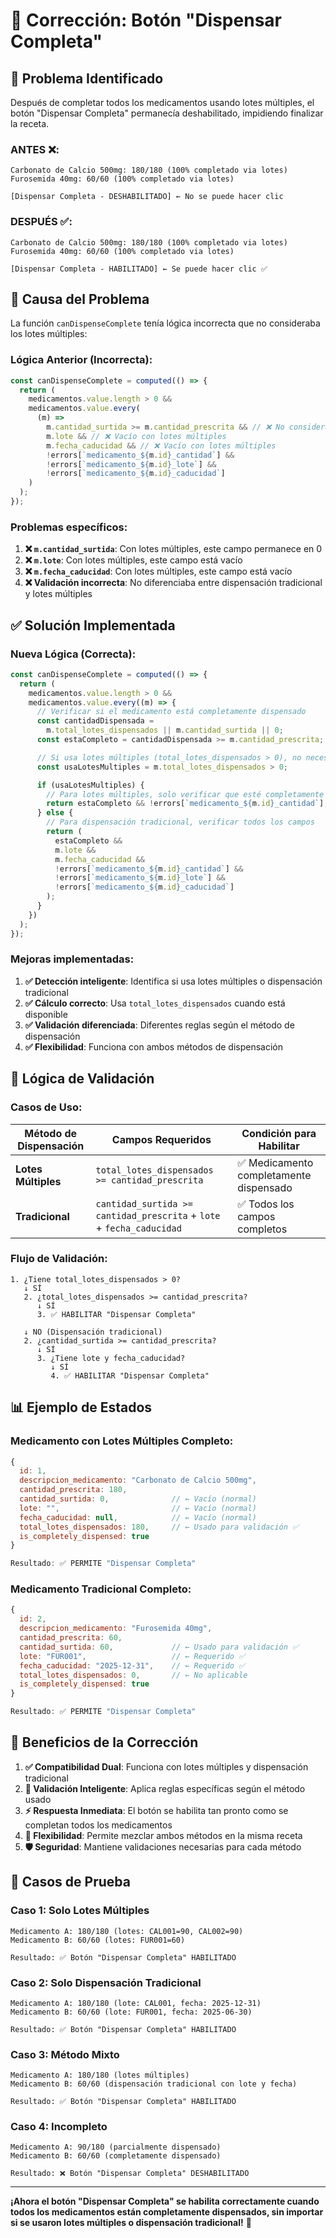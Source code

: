 # 🔘 Corrección: Botón "Dispensar Completa"

## 🎯 Problema Identificado

Después de completar todos los medicamentos usando lotes múltiples, el botón "Dispensar Completa" permanecía deshabilitado, impidiendo finalizar la receta.

### **ANTES** ❌:

```
Carbonato de Calcio 500mg: 180/180 (100% completado via lotes)
Furosemida 40mg: 60/60 (100% completado via lotes)

[Dispensar Completa - DESHABILITADO] ← No se puede hacer clic
```

### **DESPUÉS** ✅:

```
Carbonato de Calcio 500mg: 180/180 (100% completado via lotes)
Furosemida 40mg: 60/60 (100% completado via lotes)

[Dispensar Completa - HABILITADO] ← Se puede hacer clic ✅
```

## 🔧 Causa del Problema

La función `canDispenseComplete` tenía lógica incorrecta que no consideraba los lotes múltiples:

### **Lógica Anterior (Incorrecta)**:

```javascript
const canDispenseComplete = computed(() => {
  return (
    medicamentos.value.length > 0 &&
    medicamentos.value.every(
      (m) =>
        m.cantidad_surtida >= m.cantidad_prescrita && // ❌ No considera lotes múltiples
        m.lote && // ❌ Vacío con lotes múltiples
        m.fecha_caducidad && // ❌ Vacío con lotes múltiples
        !errors[`medicamento_${m.id}_cantidad`] &&
        !errors[`medicamento_${m.id}_lote`] &&
        !errors[`medicamento_${m.id}_caducidad`]
    )
  );
});
```

### **Problemas específicos:**

1. **❌ `m.cantidad_surtida`**: Con lotes múltiples, este campo permanece en 0
2. **❌ `m.lote`**: Con lotes múltiples, este campo está vacío
3. **❌ `m.fecha_caducidad`**: Con lotes múltiples, este campo está vacío
4. **❌ Validación incorrecta**: No diferenciaba entre dispensación tradicional y lotes múltiples

## ✅ Solución Implementada

### **Nueva Lógica (Correcta)**:

```javascript
const canDispenseComplete = computed(() => {
  return (
    medicamentos.value.length > 0 &&
    medicamentos.value.every((m) => {
      // Verificar si el medicamento está completamente dispensado
      const cantidadDispensada =
        m.total_lotes_dispensados || m.cantidad_surtida || 0;
      const estaCompleto = cantidadDispensada >= m.cantidad_prescrita;

      // Si usa lotes múltiples (total_lotes_dispensados > 0), no necesita lote/fecha en el objeto principal
      const usaLotesMultiples = m.total_lotes_dispensados > 0;

      if (usaLotesMultiples) {
        // Para lotes múltiples, solo verificar que esté completamente dispensado
        return estaCompleto && !errors[`medicamento_${m.id}_cantidad`];
      } else {
        // Para dispensación tradicional, verificar todos los campos
        return (
          estaCompleto &&
          m.lote &&
          m.fecha_caducidad &&
          !errors[`medicamento_${m.id}_cantidad`] &&
          !errors[`medicamento_${m.id}_lote`] &&
          !errors[`medicamento_${m.id}_caducidad`]
        );
      }
    })
  );
});
```

### **Mejoras implementadas:**

1. **✅ Detección inteligente**: Identifica si usa lotes múltiples o dispensación tradicional
2. **✅ Cálculo correcto**: Usa `total_lotes_dispensados` cuando está disponible
3. **✅ Validación diferenciada**: Diferentes reglas según el método de dispensación
4. **✅ Flexibilidad**: Funciona con ambos métodos de dispensación

## 🎨 Lógica de Validación

### **Casos de Uso:**

| Método de Dispensación | Campos Requeridos                                                     | Condición para Habilitar                |
| ---------------------- | --------------------------------------------------------------------- | --------------------------------------- |
| **Lotes Múltiples**    | `total_lotes_dispensados >= cantidad_prescrita`                       | ✅ Medicamento completamente dispensado |
| **Tradicional**        | `cantidad_surtida >= cantidad_prescrita` + `lote` + `fecha_caducidad` | ✅ Todos los campos completos           |

### **Flujo de Validación:**

```
1. ¿Tiene total_lotes_dispensados > 0?
   ↓ SÍ
   2. ¿total_lotes_dispensados >= cantidad_prescrita?
      ↓ SÍ
      3. ✅ HABILITAR "Dispensar Completa"

   ↓ NO (Dispensación tradicional)
   2. ¿cantidad_surtida >= cantidad_prescrita?
      ↓ SÍ
      3. ¿Tiene lote y fecha_caducidad?
         ↓ SÍ
         4. ✅ HABILITAR "Dispensar Completa"
```

## 📊 Ejemplo de Estados

### **Medicamento con Lotes Múltiples Completo:**

```javascript
{
  id: 1,
  descripcion_medicamento: "Carbonato de Calcio 500mg",
  cantidad_prescrita: 180,
  cantidad_surtida: 0,              // ← Vacío (normal)
  lote: "",                         // ← Vacío (normal)
  fecha_caducidad: null,            // ← Vacío (normal)
  total_lotes_dispensados: 180,     // ← Usado para validación ✅
  is_completely_dispensed: true
}

Resultado: ✅ PERMITE "Dispensar Completa"
```

### **Medicamento Tradicional Completo:**

```javascript
{
  id: 2,
  descripcion_medicamento: "Furosemida 40mg",
  cantidad_prescrita: 60,
  cantidad_surtida: 60,             // ← Usado para validación ✅
  lote: "FUR001",                   // ← Requerido ✅
  fecha_caducidad: "2025-12-31",    // ← Requerido ✅
  total_lotes_dispensados: 0,       // ← No aplicable
  is_completely_dispensed: true
}

Resultado: ✅ PERMITE "Dispensar Completa"
```

## 🚀 Beneficios de la Corrección

1. **✅ Compatibilidad Dual**: Funciona con lotes múltiples y dispensación tradicional
2. **🎯 Validación Inteligente**: Aplica reglas específicas según el método usado
3. **⚡ Respuesta Inmediata**: El botón se habilita tan pronto como se completan todos los medicamentos
4. **🔄 Flexibilidad**: Permite mezclar ambos métodos en la misma receta
5. **🛡️ Seguridad**: Mantiene validaciones necesarias para cada método

## 🧪 Casos de Prueba

### **Caso 1: Solo Lotes Múltiples**

```
Medicamento A: 180/180 (lotes: CAL001=90, CAL002=90)
Medicamento B: 60/60 (lotes: FUR001=60)

Resultado: ✅ Botón "Dispensar Completa" HABILITADO
```

### **Caso 2: Solo Dispensación Tradicional**

```
Medicamento A: 180/180 (lote: CAL001, fecha: 2025-12-31)
Medicamento B: 60/60 (lote: FUR001, fecha: 2025-06-30)

Resultado: ✅ Botón "Dispensar Completa" HABILITADO
```

### **Caso 3: Método Mixto**

```
Medicamento A: 180/180 (lotes múltiples)
Medicamento B: 60/60 (dispensación tradicional con lote y fecha)

Resultado: ✅ Botón "Dispensar Completa" HABILITADO
```

### **Caso 4: Incompleto**

```
Medicamento A: 90/180 (parcialmente dispensado)
Medicamento B: 60/60 (completamente dispensado)

Resultado: ❌ Botón "Dispensar Completa" DESHABILITADO
```

---

**¡Ahora el botón "Dispensar Completa" se habilita correctamente cuando todos los medicamentos están completamente dispensados, sin importar si se usaron lotes múltiples o dispensación tradicional!** 🎉
